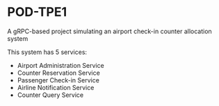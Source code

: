 # POD-TPE1
A gRPC-based project simulating an airport check-in counter allocation system

This system has 5 services:

* Airport Administration Service
* Counter Reservation Service
* Passenger Check-in Service
* Airline Notification Service
* Counter Query Service


